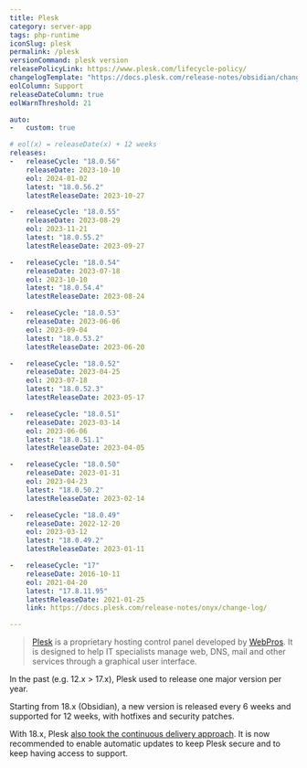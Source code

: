 ```yaml
---
title: Plesk
category: server-app
tags: php-runtime
iconSlug: plesk
permalink: /plesk
versionCommand: plesk version
releasePolicyLink: https://www.plesk.com/lifecycle-policy/
changelogTemplate: "https://docs.plesk.com/release-notes/obsidian/change-log/#plesk-{{'__RELEASE_CYCLE__'|replace:'.',''}}"
eolColumn: Support
releaseDateColumn: true
eolWarnThreshold: 21

auto:
-   custom: true

# eol(x) = releaseDate(x) + 12 weeks
releases:
-   releaseCycle: "18.0.56"
    releaseDate: 2023-10-10
    eol: 2024-01-02
    latest: "18.0.56.2"
    latestReleaseDate: 2023-10-27

-   releaseCycle: "18.0.55"
    releaseDate: 2023-08-29
    eol: 2023-11-21
    latest: "18.0.55.2"
    latestReleaseDate: 2023-09-27

-   releaseCycle: "18.0.54"
    releaseDate: 2023-07-18
    eol: 2023-10-10
    latest: "18.0.54.4"
    latestReleaseDate: 2023-08-24

-   releaseCycle: "18.0.53"
    releaseDate: 2023-06-06
    eol: 2023-09-04
    latest: "18.0.53.2"
    latestReleaseDate: 2023-06-20

-   releaseCycle: "18.0.52"
    releaseDate: 2023-04-25
    eol: 2023-07-18
    latest: "18.0.52.3"
    latestReleaseDate: 2023-05-17

-   releaseCycle: "18.0.51"
    releaseDate: 2023-03-14
    eol: 2023-06-06
    latest: "18.0.51.1"
    latestReleaseDate: 2023-04-05

-   releaseCycle: "18.0.50"
    releaseDate: 2023-01-31
    eol: 2023-04-23
    latest: "18.0.50.2"
    latestReleaseDate: 2023-02-14

-   releaseCycle: "18.0.49"
    releaseDate: 2022-12-20
    eol: 2023-03-12
    latest: "18.0.49.2"
    latestReleaseDate: 2023-01-11

-   releaseCycle: "17"
    releaseDate: 2016-10-11
    eol: 2021-04-20
    latest: "17.8.11.95"
    latestReleaseDate: 2021-01-25
    link: https://docs.plesk.com/release-notes/onyx/change-log/

---
```


> [Plesk](https://www.plesk.com/) is a proprietary hosting control panel developed by
> [WebPros](https://webpros.com/). It is designed to help IT specialists manage web, DNS, mail and
> other services through a graphical user interface.

In the past (e.g. 12.x > 17.x), Plesk used to release one major version per year.

Starting from 18.x (Obsidian), a new version is released every 6 weeks and supported for 12 weeks,
with hotfixes and security patches.

With 18.x, Plesk [also took the continuous delivery approach](https://www.plesk.com/blog/partners/obsidian-short-releases-automatic-updates/).
It is now recommended to enable automatic updates to keep Plesk secure and to keep having access to
support.

